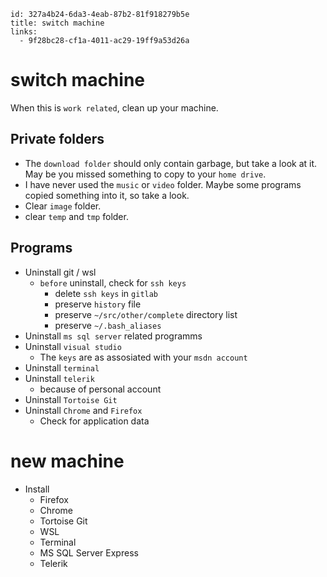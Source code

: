 ```
id: 327a4b24-6da3-4eab-87b2-81f918279b5e
title: switch machine
links:
  - 9f28bc28-cf1a-4011-ac29-19ff9a53d26a
```

# switch machine

When this is `work related`, clean up your machine.

## Private folders

* The `download folder` should only contain garbage, but take a look at it.  
  May be you missed something to copy to your `home drive`.
* I have never used the `music` or `video` folder. 
  Maybe some programs copied something into it, so take a look.
* Clear `image` folder.
* clear `temp` and `tmp` folder.

## Programs

* Uninstall git / wsl
  * `before` uninstall, check for `ssh keys`
    * delete `ssh keys` in `gitlab`
    * preserve `history` file
    * preserve `~/src/other/complete` directory list
    * preserve `~/.bash_aliases`
* Uninstall `ms sql server` related programms
* Uninstall `visual studio`
  * The `keys` are as assosiated with your `msdn account`
* Uninstall `terminal`
* Uninstall `telerik`
  * because of personal account
* Uninstall `Tortoise Git`
* Uninstall `Chrome` and `Firefox`
  * Check for application data

# new machine

* Install 
  * Firefox
  * Chrome
  * Tortoise Git
  * WSL
  * Terminal
  * MS SQL Server Express
  * Telerik
